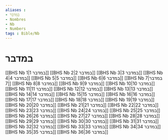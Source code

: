 ```yaml
---
aliases : 
- במדבר
- Nombres
- Nb
- Numbers
tags : Bible/Nb
---
```


# במדבר

[[BHS Nb 1|במדבר 1]]
[[BHS Nb 2|במדבר 2]]
[[BHS Nb 3|במדבר 3]]
[[BHS Nb 4|במדבר 4]]
[[BHS Nb 5|במדבר 5]]
[[BHS Nb 6|במדבר 6]]
[[BHS Nb 7|במדבר 7]]
[[BHS Nb 8|במדבר 8]]
[[BHS Nb 9|במדבר 9]]
[[BHS Nb 10|במדבר 10]]
[[BHS Nb 11|במדבר 11]]
[[BHS Nb 12|במדבר 12]]
[[BHS Nb 13|במדבר 13]]
[[BHS Nb 14|במדבר 14]]
[[BHS Nb 15|במדבר 15]]
[[BHS Nb 16|במדבר 16]]
[[BHS Nb 17|במדבר 17]]
[[BHS Nb 18|במדבר 18]]
[[BHS Nb 19|במדבר 19]]
[[BHS Nb 20|במדבר 20]]
[[BHS Nb 21|במדבר 21]]
[[BHS Nb 22|במדבר 22]]
[[BHS Nb 23|במדבר 23]]
[[BHS Nb 24|במדבר 24]]
[[BHS Nb 25|במדבר 25]]
[[BHS Nb 26|במדבר 26]]
[[BHS Nb 27|במדבר 27]]
[[BHS Nb 28|במדבר 28]]
[[BHS Nb 29|במדבר 29]]
[[BHS Nb 30|במדבר 30]]
[[BHS Nb 31|במדבר 31]]
[[BHS Nb 32|במדבר 32]]
[[BHS Nb 33|במדבר 33]]
[[BHS Nb 34|במדבר 34]]
[[BHS Nb 35|במדבר 35]]
[[BHS Nb 36|במדבר 36]]
